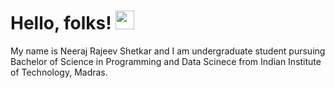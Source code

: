 # Hello, folks! <img src="https://raw.githubusercontent.com/MartinHeinz/MartinHeinz/master/wave.gif" width="30px">

My name is Neeraj Rajeev Shetkar and I am undergraduate student pursuing Bachelor of Science in Programming and Data Scinece from Indian Institute of Technology, Madras.
